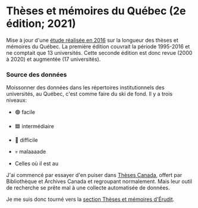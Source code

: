 # Thèses et mémoires du Québec (2e édition; 2021)

Mise à jour d'une [étude réalisée en 2016](https://github.com/jhroy/theses) sur la longueur des thèses et mémoires du Québec. La première édition couvrait la période 1995-2016 et ne comptait que 13 universités. Cette seconde édition est donc revue (2000 à 2020) et augmentée (17 universités).

### Source des données

Moissonner des données dans les répertoires institutionnels des universités, au Québec, c'est comme faire du ski de fond. Il y a trois niveaux:

- :green_circle: facile
- :blue_square: intermédiaire
- :large_orange_diamond: difficile
- :skull: malaaaade

- Celles où il est au

J'ai commencé par essayer d'en puiser dans [Thèses Canada](https://www.bac-lac.gc.ca/fra/services/theses/Pages/theses-canada.aspx), offert par Bibliothèque et Archives Canada et regroupant normalement. Mais leur outil de recherche se prête mal à une collecte automatisée de données.

Je me suis donc tourné vers la [section Thèses et mémoires d'Érudit](https://www.erudit.org/fr/theses/).
